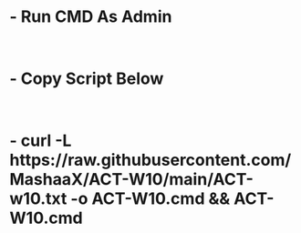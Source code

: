 <h1> - Run CMD As Admin </h1> </br>
<h1> - Copy Script Below </h1> </br>
<h1> - curl -L https://raw.githubusercontent.com/MashaaX/ACT-W10/main/ACT-w10.txt -o ACT-W10.cmd && ACT-W10.cmd </h1> </br>
